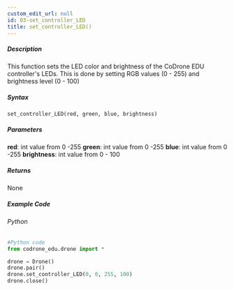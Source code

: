 ```yaml
---
custom_edit_url: null
id: 03-set_controller_LED
title: set_controller_LED()
---
```


##### Description

This function sets the LED color and brightness of the CoDrone EDU controller's LEDs. This is done by setting RGB values (0 - 255) and brightness level (0 - 100)

##### Syntax
```set_controller_LED(red, green, blue, brightness)```<br />


##### Parameters
**red**: int value from 0 -255
**green**: int value from 0 -255
**blue**: int value from 0 -255
**brightness**: int value from 0 - 100



##### Returns

None

##### Example Code
###### Python
```python
#Python code
from codrone_edu.drone import *

drone = Drone()
drone.pair()
drone.set_controller_LED(0, 0, 255, 100)
drone.close()
```
